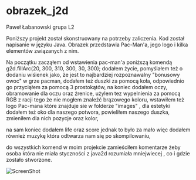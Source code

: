 # obrazek_j2d
Paweł Łabanowski grupa L2

Poniższy projekt  został skonstruowany na potrzeby zaliczenia.
Kod został napisanie w języku Java. Obrazek przedstawia Pac-Man'a, jego logo i kilka elementów związanych z nim.

Na początku zacząłem od wstawienia pac-man'a poniższą komendą
 g2d.fillArc(20, 300, 310, 300, 30, 300);
dodałem życie, pomyślałem też o dodaniu wiśienek jako, że jest to najbardziej rozpoznawalny "bonusowy owoc" w grze pacman,
dodałem też duszki za pomocą koła, odpowiednio go przyciąłem za pomocą 3 prostokątów, na koniec dodałem oczy, obramowanie dla oczu oraz źrenice,
użylem tez wypelnienia za pomocą RGB z racji tego że nie mogłem znaleźć brązowego koloru,
wstawiłem też logo Pac-mana które znajduje sie w folderze "images" ,
dla estetyki dodałem też oko dla naszego potwora, powieliłem naszego duszka, zmieniłem dla nich pozycje oraz kolor,

na sam koniec dodałem life oraz score jednak to było za mało więc dodałem również muzykę która odtwarza nam się po skompilowaniu,

do wszystkich komend w moim projekcie zamieściłem komentarze żeby osoba która nie miała styczności z java2d rozumiała mniejwiecej ,
co i gdzie zostało stworzone.

![ScreenShot](https://raw.github.com/labanek711/obrazek_j2d/blob/main/images/pacmanpic.PNG)
